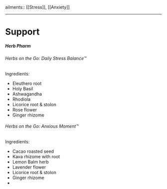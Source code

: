 



ailments:: [[Stress]], [[Anxiety]]




---


# Support


##### Herb Pharm

###### Herbs on the Go: Daily Stress Balance™
Ingredients:
- Eleuthero root
- Holy Basil
- Ashwagandha
- Rhodiola
- Licorice root & stolon
- Rose flower
- Ginger rhizome

###### Herbs on the Go: Anxious Moment™
Ingredients:
- Cacao roasted seed
- Kava rhizome with root
- Lemon Balm herb
- Lavender flower
- Licorice root & stolon
- Ginger rhizome
- 